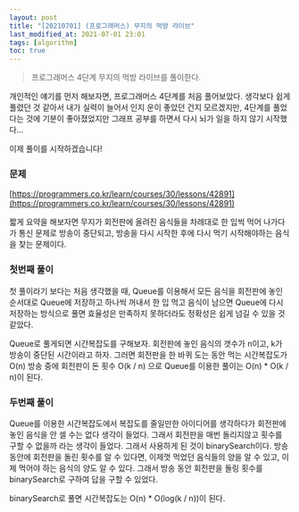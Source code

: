 ```yaml
---
layout: post
title: "[20210701] (프로그래머스) 무지의 먹방 라이브"
last_modified_at: 2021-07-01 23:01
tags: [algorithm]
toc: true
---
```


> 프로그래머스 4단계 무지의 먹방 라이브를 풀이한다.

개인적인 얘기를 먼저 해보자면, 프로그래머스 4단계를 처음 풀어보았다. 생각보다 쉽게 풀렸던 것 같아서 내가 실력이 늘어서 인지 운이 좋았던 건지 모르겠지만, 4단계를 풀었다는 것에 기분이 좋아졌었지만 그래프 공부를 하면서 다시 뇌가 일을 하지 않기 시작했다...

이제 풀이를 시작하겠습니다!

### 문제

[https://programmers.co.kr/learn/courses/30/lessons/42891](https://programmers.co.kr/learn/courses/30/lessons/42891)

짧게 요약을 해보자면 무지가 회전판에 올려진 음식들을 차례대로 한 입씩 먹어 나가다가 통신 문제로 방송이 중단되고, 방송을 다시 시작한 후에 다시 먹기 시작해야하는 음식을 찾는 문제이다.

### 첫번째 풀이

첫 풀이라기 보다는 처음 생각했을 때, Queue를 이용해서 모든 음식을 회전판에 놓인 순서대로 Queue에 저장하고 하나씩 꺼내서 한 입 먹고 음식이 남으면 Queue에 다시 저장하는 방식으로 풀면 효율성은 만족하지 못하더라도 정확성은 쉽게 넘길 수 있을 것 같았다.

Queue로 풀게되면 시간복잡도를 구해보자.
회전판에 놓인 음식의 갯수가 n이고, k가 방송이 중단된 시간이라고 하자.
그러면 회전판을 한 바퀴 도는 동안 먹는 시간복잡도가 O(n)
방송 중에 회전판이 돈 횟수 O(k / n)
으로 Queue를 이용한 풀이는
O(n) \* O(k / n)이 된다.

### 두번째 풀이

Queue를 이용한 시간복잡도에서 복잡도를 줄일만한 아이디어를 생각하다가 회전판에 놓인 음식을 안 셀 수는 없다 생각이 들었다.
그래서 회전판을 매번 돌리지않고 횟수를 구할 수 없을까 라는 생각이 들었다.
그래서 사용하게 된 것이 binarySearch이다.
방송 동안에 회전판을 돌린 횟수를 알 수 있다면,
이제껏 먹었던 음식들의 양을 알 수 있고,
이제 먹어야 하는 음식의 양도 알 수 있다.
그래서 방송 동안 회전판을 돌링 횟수를 binarySearch로 구하여 답을 구할 수 있었다.

binarySearch로 풀면 시간복잡도는
O(n) \* O(log(k / n))이 된다.
